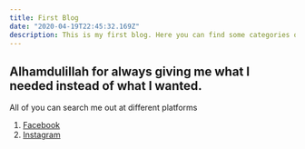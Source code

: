 ```yaml
---
title: First Blog
date: "2020-04-19T22:45:32.169Z"
description: This is my first blog. Here you can find some categories of blogs like Islamic Theories, Social Activities etc.
---
```


## Alhamdulillah for always giving me what I needed instead of what I wanted.

All of you can search me out at different platforms
1. [Facebook](https://www.facebook.com/hafizj1125)
2. [Instagram](https://www.instagram.com/chachuj1125/)
